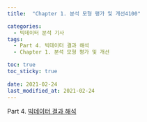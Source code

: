 ```yaml
---
title:  "Chapter 1. 분석 모형 평가 및 개선4100"

categories:
  - 빅데이터 분석 기사
tags:
  - Part 4. 빅데이터 결과 해석
  - Chapter 1. 분석 모형 평가 및 개선

toc: true
toc_sticky: true
 
date: 2021-02-24
last_modified_at: 2021-02-24
---
```


Part 4. [빅데이터 결과 해석]()